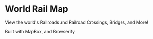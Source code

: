# World Rail Map
View the world's Railroads and Railroad Crossings, Bridges, and More!

Built with MapBox, and Browserify
